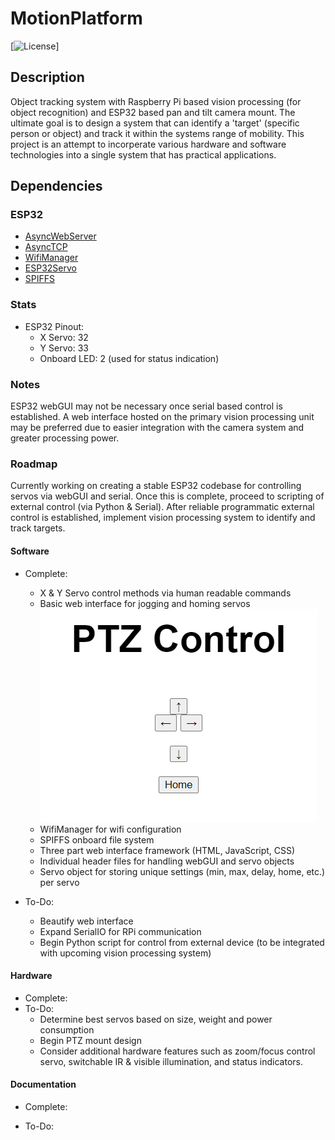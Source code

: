 # MotionPlatform

[![License](github/license/:user/:repo)]

## Description
  
  Object tracking system with Raspberry Pi based vision processing (for object recognition) and ESP32 based pan and tilt camera mount.
  The ultimate goal is to design a system that can identify a 'target' (specific person or object) and track it within the systems range of mobility. This project is an attempt to incorperate various hardware and software technologies into a single system that has practical applications.

## Dependencies
  
### ESP32

- [AsyncWebServer](https://github.com/me-no-dev/ESPAsyncWebServer)
- [AsyncTCP](https://github.com/me-no-dev/AsyncTCP)
- [WifiManager](https://github.com/tzapu/WiFiManager)
- [ESP32Servo](https://github.com/madhephaestus/ESP32Servo)
- [SPIFFS](https://docs.espressif.com/projects/esp-idf/en/latest/esp32/api-reference/storage/spiffs.html)

### Stats

- ESP32 Pinout:
  - X Servo: 32
  - Y Servo: 33
  - Onboard LED: 2 (used for status indication)

### Notes

  ESP32 webGUI may not be necessary once serial based control is established. A web interface hosted on the primary vision processing unit may be preferred due to easier integration with the camera system and greater processing power.

### Roadmap

  Currently working on creating a stable ESP32 codebase for controlling servos via webGUI and serial.
  Once this is complete, proceed to scripting of external control (via Python & Serial).
  After reliable programmatic external control is established, implement vision processing system to identify and track targets.

#### Software

- Complete:  
  - X & Y Servo control methods via human readable commands
  - Basic web interface for jogging and homing servos  
  ![webGUI](/Docs/webGUI.png)
  - WifiManager for wifi configuration
  - SPIFFS onboard file system
  - Three part web interface framework (HTML, JavaScript, CSS)
  - Individual header files for handling webGUI and servo objects
  - Servo object for storing unique settings (min, max, delay, home, etc.) per servo

- To-Do:
  - Beautify web interface
  - Expand SerialIO for RPi communication
  - Begin Python script for control from external device (to be integrated with upcoming vision processing system)

#### Hardware

- Complete:
- To-Do:
  - Determine best servos based on size, weight and power consumption
  - Begin PTZ mount design
  - Consider additional hardware features such as zoom/focus control servo, switchable IR & visible illumination, and status indicators.

#### Documentation

- Complete:

- To-Do:
